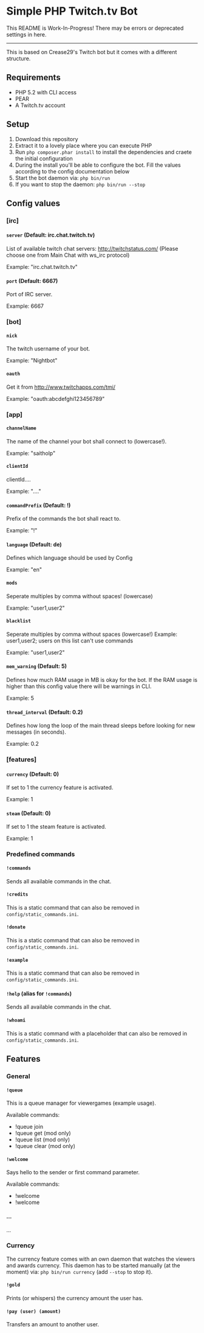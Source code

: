 # Simple PHP Twitch.tv Bot

This README is Work-In-Progress! There may be errors or deprecated settings in here.

----

This is based on Crease29's Twitch bot but it comes with a different structure.

## Requirements

- PHP 5.2 with CLI access
- PEAR
- A Twitch.tv account


## Setup

1. Download this repository
2. Extract it to a lovely place where you can execute PHP
3. Run ``php composer.phar install`` to install the dependencies and craete the initial configuration
4. During the install you'll be able to configure the bot. Fill the values according to the config documentation below
5. Start the bot daemon via: ``php bin/run``
6. If you want to stop the daemon: ``php bin/run --stop``

## Config values

### [irc]

#### `server` (Default: irc.chat.twitch.tv)

List of available twitch chat servers: http://twitchstatus.com/ (Please choose one from Main Chat with ws_irc protocol)

Example: "irc.chat.twitch.tv"


#### `port` (Default: 6667)

Port of IRC server.

Example: 6667

### [bot]

#### `nick`

The twitch username of your bot.

Example: "Nightbot"

#### `oauth`

Get it from http://www.twitchapps.com/tmi/ 

Example: "oauth:abcdefghi123456789"

### [app]

#### `channelName`

The name of the channel your bot shall connect to (lowercase!).

Example: "saitholp"

#### `clientId`

clientId....

Example: "...."

#### `commandPrefix` (Default: !)

Prefix of the commands the bot shall react to.

Example: "!"

#### `language` (Default: de)

Defines which language should be used by Config 

Example: "en"


#### `mods`

Seperate multiples by comma without spaces! (lowercase)

Example: "user1,user2"

#### `blacklist`

Seperate multiples by comma without spaces (lowercase!) Example: user1,user2; users on this list can't use commands

Example: "user1,user2"


#### `mem_warning` (Default: 5)

Defines how much RAM usage in MB is okay for the bot. If the RAM usage is higher than this config value there will be warnings in CLI.

Example: 5


#### `thread_interval` (Default: 0.2)

Defines how long the loop of the main thread sleeps before looking for new messages (in seconds).

Example: 0.2

### [features]

#### `currency` (Default: 0)

If set to 1 the currency feature is activated.

Example: 1

#### `steam` (Default: 0)

If set to 1 the steam feature is activated.

Example: 1


### Predefined commands

#### `!commands`

Sends all available commands in the chat.


#### `!credits`

This is a static command that can also be removed in ``config/static_commands.ini``.


#### `!donate`

This is a static command that can also be removed in ``config/static_commands.ini``.


#### `!example`

This is a static command that can also be removed in ``config/static_commands.ini``.


#### `!help` (alias for `!commands`)

Sends all available commands in the chat.

#### `!whoami`

This is a static command with a placeholder that can also be removed in ``config/static_commands.ini``.

## Features

### General

#### `!queue`

This is a queue manager for viewergames (example usage).

Available commands:

- !queue join <nick>
- !queue get <amount> (mod only)
- !queue list (mod only)
- !queue clear (mod only)


#### `!welcome`

Says hello to the sender or first command parameter.

Available commands:

- !welcome
- !welcome <nick>

#### ...
...

### Currency
The currency feature comes with an own daemon that watches the viewers and awards currency.
This daemon has to be started manually (at the moment) via: ``php bin/run currency`` (add ``--stop`` to stop it).


#### `!gold`

Prints (or whispers) the currency amount the user has.

#### `!pay (user) (amount)`

Transfers an amount to another user.